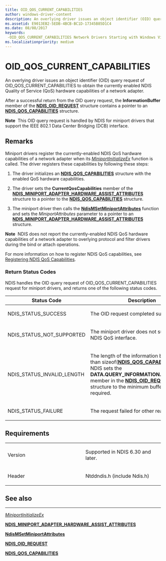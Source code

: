 ```yaml
---
title: OID_QOS_CURRENT_CAPABILITIES
author: windows-driver-content
description: An overlying driver issues an object identifier (OID) query request of OID_QOS_CURRENT_CAPABILITIES to obtain the currently enabled NDIS Quality of Service (QoS) hardware capabilities of a network adapter.
ms.assetid: E9013EB2-5EDB-4BCB-BC1D-17345B85D1C4
ms.date: 08/08/2017
keywords: 
 -OID_QOS_CURRENT_CAPABILITIES Network Drivers Starting with Windows Vista
ms.localizationpriority: medium
---
```


# OID\_QOS\_CURRENT\_CAPABILITIES


An overlying driver issues an object identifier (OID) query request of OID\_QOS\_CURRENT\_CAPABILITIES to obtain the currently enabled NDIS Quality of Service (QoS) hardware capabilities of a network adapter.

After a successful return from the OID query request, the **InformationBuffer** member of the [**NDIS\_OID\_REQUEST**](https://msdn.microsoft.com/library/windows/hardware/ff566710) structure contains a pointer to an [**NDIS\_QOS\_CAPABILITIES**](https://msdn.microsoft.com/library/windows/hardware/hh451629) structure.

**Note**  This OID query request is handled by NDIS for miniport drivers that support the IEEE 802.1 Data Center Bridging (DCB) interface.

 

Remarks
-------

Miniport drivers register the currently-enabled NDIS QoS hardware capabilities of a network adapter when its [*MiniportInitializeEx*](https://msdn.microsoft.com/library/windows/hardware/ff559389) function is called. The driver registers these capabilities by following these steps:

1.  The driver initializes an [**NDIS\_QOS\_CAPABILITIES**](https://msdn.microsoft.com/library/windows/hardware/hh451629) structure with the enabled QoS hardware capabilities.

2.  The driver sets the **CurrentQosCapabilities** member of the [**NDIS\_MINIPORT\_ADAPTER\_HARDWARE\_ASSIST\_ATTRIBUTES**](https://msdn.microsoft.com/library/windows/hardware/ff565924) structure to a pointer to the [**NDIS\_QOS\_CAPABILITIES**](https://msdn.microsoft.com/library/windows/hardware/hh451629) structure.

3.  The miniport driver then calls the [**NdisMSetMiniportAttributes**](https://msdn.microsoft.com/library/windows/hardware/ff563672) function and sets the *MiniportAttributes* parameter to a pointer to an [**NDIS\_MINIPORT\_ADAPTER\_HARDWARE\_ASSIST\_ATTRIBUTES**](https://msdn.microsoft.com/library/windows/hardware/ff565924) structure.

**Note**  NDIS does not report the currently-enabled NDIS QoS hardware capabilities of a network adapter to overlying protocol and filter drivers during the bind or attach operations.

 

For more information on how to register NDIS QoS capabilities, see [Registering NDIS QoS Capabilities](https://msdn.microsoft.com/library/windows/hardware/hh440188).

### Return Status Codes

NDIS handles the OID query request of OID\_QOS\_CURRENT\_CAPABILITIES request for miniport drivers, and returns one of the following status codes.

<table>
<colgroup>
<col width="50%" />
<col width="50%" />
</colgroup>
<thead>
<tr class="header">
<th>Status Code</th>
<th>Description</th>
</tr>
</thead>
<tbody>
<tr class="odd">
<td><p>NDIS_STATUS_SUCCESS</p></td>
<td><p>The OID request completed successfully.</p></td>
</tr>
<tr class="even">
<td><p>NDIS_STATUS_NOT_SUPPORTED</p></td>
<td><p>The miniport driver does not support the NDIS QoS interface.</p></td>
</tr>
<tr class="odd">
<td><p>NDIS_STATUS_INVALID_LENGTH</p></td>
<td><p>The length of the information buffer is less than sizeof(<a href="https://msdn.microsoft.com/library/windows/hardware/hh451629" data-raw-source="[&lt;strong&gt;NDIS_QOS_CAPABILITIES&lt;/strong&gt;](https://msdn.microsoft.com/library/windows/hardware/hh451629)"><strong>NDIS_QOS_CAPABILITIES</strong></a>). NDIS sets the <strong>DATA.QUERY_INFORMATION.BytesNeeded</strong> member in the <a href="https://msdn.microsoft.com/library/windows/hardware/ff566710" data-raw-source="[&lt;strong&gt;NDIS_OID_REQUEST&lt;/strong&gt;](https://msdn.microsoft.com/library/windows/hardware/ff566710)"><strong>NDIS_OID_REQUEST</strong></a> structure to the minimum buffer size that is required.</p></td>
</tr>
<tr class="even">
<td><p>NDIS_STATUS_FAILURE</p></td>
<td><p>The request failed for other reasons.</p></td>
</tr>
</tbody>
</table>

 

Requirements
------------

<table>
<colgroup>
<col width="50%" />
<col width="50%" />
</colgroup>
<tbody>
<tr class="odd">
<td><p>Version</p></td>
<td><p>Supported in NDIS 6.30 and later.</p></td>
</tr>
<tr class="even">
<td><p>Header</p></td>
<td>Ntddndis.h (include Ndis.h)</td>
</tr>
</tbody>
</table>

## See also


****
[*MiniportInitializeEx*](https://msdn.microsoft.com/library/windows/hardware/ff559389)

[**NDIS\_MINIPORT\_ADAPTER\_HARDWARE\_ASSIST\_ATTRIBUTES**](https://msdn.microsoft.com/library/windows/hardware/ff565924)

[**NdisMSetMiniportAttributes**](https://msdn.microsoft.com/library/windows/hardware/ff563672)

[**NDIS\_OID\_REQUEST**](https://msdn.microsoft.com/library/windows/hardware/ff566710)

[**NDIS\_QOS\_CAPABILITIES**](https://msdn.microsoft.com/library/windows/hardware/hh451629)

 

 




